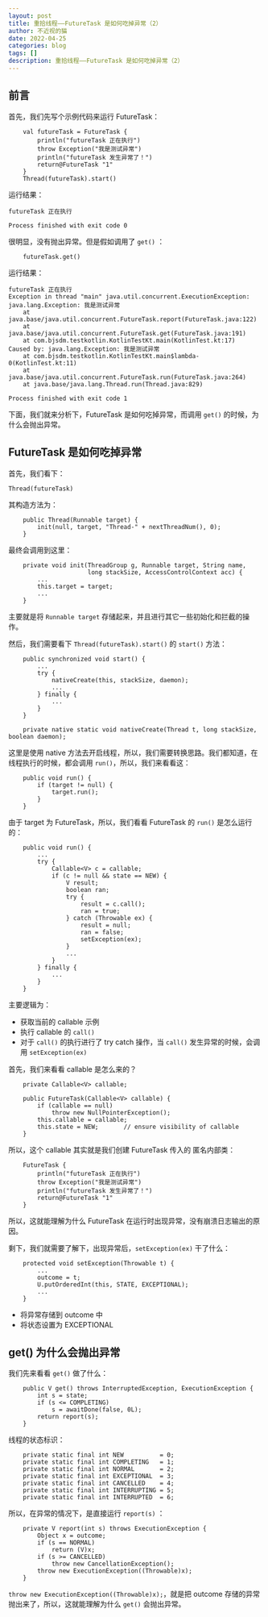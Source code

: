 ```yaml
---
layout: post
title: 重拾线程——FutureTask 是如何吃掉异常（2）
author: 不近视的猫
date: 2022-04-25
categories: blog
tags: []
description: 重拾线程——FutureTask 是如何吃掉异常（2）
---
```



## 前言

首先，我们先写个示例代码来运行 FutureTask：

```
    val futureTask = FutureTask {
        println("futureTask 正在执行")
        throw Exception("我是测试异常")
        println("futureTask 发生异常了！")
        return@FutureTask "1"
    }
    Thread(futureTask).start()
```

运行结果：

```
futureTask 正在执行

Process finished with exit code 0
```

很明显，没有抛出异常。但是假如调用了 `get()` ：

```
    futureTask.get()
```

运行结果：

```
futureTask 正在执行
Exception in thread "main" java.util.concurrent.ExecutionException: java.lang.Exception: 我是测试异常
	at java.base/java.util.concurrent.FutureTask.report(FutureTask.java:122)
	at java.base/java.util.concurrent.FutureTask.get(FutureTask.java:191)
	at com.bjsdm.testkotlin.KotlinTestKt.main(KotlinTest.kt:17)
Caused by: java.lang.Exception: 我是测试异常
	at com.bjsdm.testkotlin.KotlinTestKt.main$lambda-0(KotlinTest.kt:11)
	at java.base/java.util.concurrent.FutureTask.run(FutureTask.java:264)
	at java.base/java.lang.Thread.run(Thread.java:829)

Process finished with exit code 1
```

下面，我们就来分析下，FutureTask 是如何吃掉异常，而调用 `get()` 的时候，为什么会抛出异常。

## FutureTask 是如何吃掉异常

首先，我们看下：

```
Thread(futureTask)
```

其构造方法为：

```
    public Thread(Runnable target) {
        init(null, target, "Thread-" + nextThreadNum(), 0);
    }
```

最终会调用到这里：

```
    private void init(ThreadGroup g, Runnable target, String name,
                      long stackSize, AccessControlContext acc) {
        ...
        this.target = target;
        ...
    }
```

主要就是将 `Runnable target` 存储起来，并且进行其它一些初始化和拦截的操作。

然后，我们需要看下 `Thread(futureTask).start()` 的 `start()` 方法：

```
    public synchronized void start() {
        ...
        try {
            nativeCreate(this, stackSize, daemon);
            ...
        } finally {
            ...
        }
    }
```

```
    private native static void nativeCreate(Thread t, long stackSize, boolean daemon);
```

这里是使用 native 方法去开启线程，所以，我们需要转换思路。我们都知道，在线程执行的时候，都会调用 `run()`，所以，我们来看看这：

```
    public void run() {
        if (target != null) {
            target.run();
        }
    }
```

由于 target 为 FutureTask，所以，我们看看 FutureTask 的 `run()` 是怎么运行的：

```
    public void run() {
        ...
        try {
            Callable<V> c = callable;
            if (c != null && state == NEW) {
                V result;
                boolean ran;
                try {
                    result = c.call();
                    ran = true;
                } catch (Throwable ex) {
                    result = null;
                    ran = false;
                    setException(ex);
                }
                ...
            }
        } finally {
            ...
        }
    }
```

主要逻辑为：

- 获取当前的 callable 示例
- 执行 callable 的 `call()`
- 对于 `call()` 的执行进行了 try catch 操作，当 `call()` 发生异常的时候，会调用 `setException(ex)`

首先，我们来看看 callable 是怎么来的？

```
	private Callable<V> callable;

    public FutureTask(Callable<V> callable) {
        if (callable == null)
            throw new NullPointerException();
        this.callable = callable;
        this.state = NEW;       // ensure visibility of callable
    }
```

所以，这个 callable 其实就是我们创建 FutureTask 传入的 匿名内部类：

```
	FutureTask {
        println("futureTask 正在执行")
        throw Exception("我是测试异常")
        println("futureTask 发生异常了！")
        return@FutureTask "1"
    }
```

所以，这就能理解为什么 FutureTask 在运行时出现异常，没有崩溃日志输出的原因。

剩下，我们就需要了解下，出现异常后，`setException(ex)` 干了什么：

```
    protected void setException(Throwable t) {
        ...
        outcome = t;
        U.putOrderedInt(this, STATE, EXCEPTIONAL);
        ...
    }
```

- 将异常存储到 outcome 中
- 将状态设置为 EXCEPTIONAL


## get() 为什么会抛出异常

我们先来看看 `get()` 做了什么：

```
    public V get() throws InterruptedException, ExecutionException {
        int s = state;
        if (s <= COMPLETING)
            s = awaitDone(false, 0L);
        return report(s);
    }
```

线程的状态标识：

```
    private static final int NEW          = 0;
    private static final int COMPLETING   = 1;
    private static final int NORMAL       = 2;
    private static final int EXCEPTIONAL  = 3;
    private static final int CANCELLED    = 4;
    private static final int INTERRUPTING = 5;
    private static final int INTERRUPTED  = 6;
```

所以，在异常的情况下，是直接运行 `report(s)` ：

```
    private V report(int s) throws ExecutionException {
        Object x = outcome;
        if (s == NORMAL)
            return (V)x;
        if (s >= CANCELLED)
            throw new CancellationException();
        throw new ExecutionException((Throwable)x);
    }
```

`throw new ExecutionException((Throwable)x);`，就是把 outcome 存储的异常抛出来了，所以，这就能理解为什么 `get()` 会抛出异常。

































